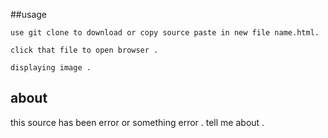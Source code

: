 <p align=center>

##usage 
```console
use git clone to download or copy source paste in new file name.html.

click that file to open browser .

displaying image .

```
## about 
this source has been error or something error .
tell me about .

<a target="_blank" href="https://github.com/nethra-coding/nk.github.io&hashtags=hacking,%20osint,%20bugbounty,%20reconnaissance" title="Share on Twitter">


